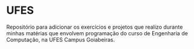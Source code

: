 # UFES
Repositório para adicionar os exercícios e projetos que realizo durante minhas matérias que envolvem programação do curso de Engenharia de Computação, na UFES Campus Goiabeiras.
